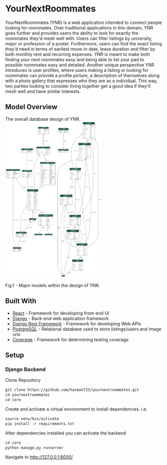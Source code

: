 # YourNextRoommates
YourNextRoommates (YNR) is a web application intended to connect people looking for roommates. 
Over traditional applications in this domain, YNR goes further and provides users the ability to look for exactly the roommates they'd mesh well with.
Users can filter listings by university, major or profession of a poster. Furthermore, users can find the exact listing they'd need in terms of earliest move-in
date, lease duration and filter by both monthly rent and recurring expenses. YNR is meant to make both finding your next roommates easy and being able to
list your pad to possible roommates easy and detailed. Another unique perspective YNR introduces is user profiles, where users making a listing or looking for
roommates can provide a profile picture, a description of themselves along with a photo gallery that expresses who they are as a individual.
This way, two parties looking to consider living together get a good idea if they'll mesh well and have similar interests.

## Model Overview
The overall database design of YNR.
<br />
<img src="https://github.com/harmanT23/yournextroommates/blob/main/Documentation_Images/ynr_arrow_not.png" height="500">
<figcaption>Fig.1 - Major models within the design of YNR.</figcaption>

## Built With
- [React](https://reactjs.org/) - Framework for developing front-end UI
- [Django](https://www.djangoproject.com/) - Back-end web application framework
- [Django Rest Framework](https://www.django-rest-framework.org/) - Framework for developing Web APIs
- [PostgreSQL](https://www.postgresql.org/) - Relational database used to store listings/users and image urls
- [Coverage](https://coverage.readthedocs.io/en/coverage-5.5/) - Framework for determining testing coverage

## Setup

### Django Backend

Clone Repository
```
git clone https://github.com/harmanT23/yournextroommates.git
cd yournextroommates
cd core
```

Create and activate a virtual environment to install dependencies. i.e.
```
source venv/bin/activate
pip install -r requirements.txt
```

After dependencies installed you can activate the backend
```
cd core
python manage.py runserver
```

Navigate to http://127.0.0.1:8000/


